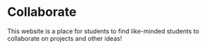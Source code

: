 # Collaborate

This website is a place for students to find like-minded students to collaborate on projects and other ideas!

